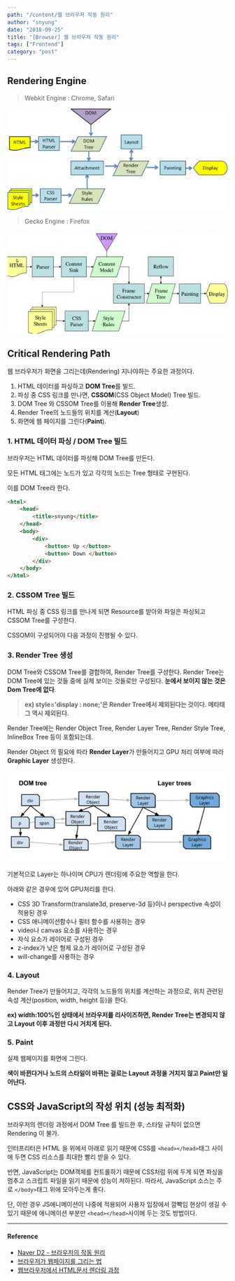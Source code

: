 ```yaml
---
path: "/content/웹 브라우저 작동 원리"
author: "snyung"
date: "2018-09-25"
title: "[Browser] 웹 브라우저 작동 원리"
tags: ["Frontend"]
category: "post"
---
```


## Rendering Engine

> Webkit Engine : Chrome, Safari

![Webkit](../../assets/Webkit.png?raw=true)


> Gecko Engine : Firefox

![Gecko](../../assets/Gecko.jpg?raw=true)

## Critical Rendering Path

웹 브라우저가 화면을 그리는데(Rendering) 지나야하는 주요한 과정이다.

1. HTML 데이터를 파싱하고 **DOM Tree**를 빌드.
2. 파싱 중 CSS 링크를 만나면, **CSSOM**(CSS Object Model) Tree  빌드.
3. DOM Tree 와 CSSOM Tree를 이용해 **Render Tree**생성.
4. Render Tree의 노드들의 위치를 계산(**Layout**)
5. 화면에 웹 페이지를 그린다(**Paint**).

### 1. HTML 데이터 파싱 / DOM Tree 빌드

브라우저는 HTML 데이터를 파싱해 DOM Tree를 만든다.

모든 HTML 태그에는 노드가 있고 각각의 노드는 Tree 형태로 구현된다.

이를 DOM Tree라 한다.

```html
<html>
    <head>
        <title>snyung</title>
    </head>
    <body>
        <div>
            <button> Up </button>
            <button> Down </button>
        </div>
    </body>
</html>
```

### 2. CSSOM Tree 빌드

HTML 파싱 중 CSS 링크를 만나게 되면 Resource를 받아와 파일은 파싱되고 CSSOM Tree를 구성한다.

CSSOM이 구성되어야 다음 과정이 진행될 수 있다.

### 3. Render Tree 생성

DOM Tree와 CSSOM Tree를 결합하여, Render Tree를 구성한다.
Render Tree는 DOM Tree에 있는 것들 중에 실제 보이는 것들로만 구성된다. **눈에서 보이지 않는 것은 Dom Tree에 없다**.

> **ex) style='display : none;'은 Render Tree에서 제외된다는 것이다. 메타태그 역시 제외된다.**

Render Tree에는 Render Object Tree, Render Layer Tree, Render Style Tree, InlineBox Tree 등이 포함되는데.

Render Object 의 필요에 따라 **Render Layer**가 만들어지고 GPU 처리 여부에 따라 **Graphic Layer** 생성한다.

![Graphic Layer에 대해서 읽어보기](../../assets/graphicLayer.png?raw=true)

기본적으로 Layer는 하나이며 CPU가 렌더링에 주요한 역할을 한다.

아래와 같은 경우에 있어 GPU처리를 한다.

- CSS 3D Transform(translate3d, preserve-3d 등)이나 perspective 속성이 적용된 경우
- CSS 애니메이션함수나 필터 함수를 사용하는 경우
- video나 canvas 요소를 사용하는 경우
- 자식 요소가 레이어로 구성된 경우
- z-index가 낮은 형제 요소가 레이어로 구성된 경우
- will-change를 사용하는 경우

### 4. Layout

Render Tree가 만들어지고, 각각의 노드들의 위치를 계산하는 과정으로, 위치 관련된 속성 계산(position, width, height 등)을 한다.

**ex) width:100%인 상태에서 브라우저를 리사이즈하면, Render Tree는 변경되지 않고 Layout 이후 과정만 다시 거치게 된다.**

### 5. Paint

실제 웹페이지를 화면에 그린다.

**색이 바뀐다거나 노드의 스타일이 바뀌는 걸로는 Layout 과정을 거치지 않고 Paint만 일어난다.**

## CSS와 JavaScript의 작성 위치 (성능 최적화)

브라우저의 렌더링 과정에서 DOM Tree 를 빌드한 후, 스타일 규칙이 없으면 Rendering 이 불가.

인터프리터은 HTML 을 위에서 아래로 읽기 때문에 CSS를 `<head></head>`태그 사이에 두면 CSS 리소스를 최대한 빨리 받을 수 있다.

반면, JavaScript는 DOM객체를 컨트롤하기 때문에 CSS처럼 위에 두게 되면 파싱을 멈추고 스크립트 파일을 읽기 때문에 성능이 저하된다. 따라서, JavaScript 소스는 주로 `</body>`태그 위에 모아두는게 좋다.

단, 이런 경우 JS애니메이션이 나중에 적용되어 사용자 입장에서 깜빡임 현상이 생길 수 있기 때문에 애니메이션 부분만 `<head></head>`사이에 두는 것도 방법이다.

---

#### Reference

- [Naver D2 - 브라우저의 작동 원리](http://d2.naver.com/helloworld/59361)
- [브라우저가 웹페이지를 그리는 법](https://isme2n.github.io/devlog/2017/07/06/browser-rendering/)
- [웹브라우저에서 HTML문서 렌더링 과정](http://jeong-pro.tistory.com/90)

